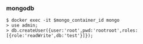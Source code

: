 ### mongodb
```shell script
$ docker exec -it $mongo_container_id mongo
> use admin;
> db.createUser({user:'root',pwd:'rootroot',roles:[{role:'readWrite',db:'test'}]});
```